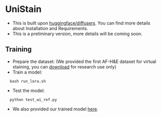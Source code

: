 # UniStain
- This is built upon [huggingface/diffusers](https://github.com/huggingface/diffusers). You can find more details about Installation and Requirements.
- This is a preliminary version, more details will be coming soon.

## Training
- Prepare the dataset: (We provided the first AF-H&E dataset for virtual staining, you can [download]([https://hkustconnect-my.sharepoint.com/:f:/g/personal/lshiao_connect_ust_hk/Eg1nrI3BNeNAk3pPHe0yY1IBHSpuhgkj4X3MIGmYjp837g]) for research use only)
- Train a model:
```
  bash run_lora.sh
```
- Test the model:
```
  python test_wi_ref.py
```
- We also provided our trained model [here](https://drive.google.com/file/d/1v0vtl6nRH0MCKKYL1MjRzXTH4ZCBxf-x/view?usp=drive_link).
